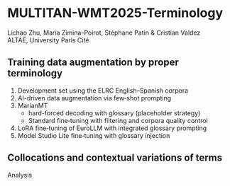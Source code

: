 # MULTITAN-WMT2025-Terminology

Lichao Zhu, Maria Zimina-Poirot, Stéphane Patin & Cristian Valdez\
ALTAE, University Paris Cité

## Training data augmentation by proper terminology
  1. Development set using the ELRC English–Spanish corpora
  2. AI-driven data augmentation via few‑shot prompting
  3. MarianMT
     - hard-forced decoding with glossary (placeholder strategy)
     - Standard fine‑tuning with filtering and corpora quality control
  4. LoRA fine‑tuning of EuroLLM with integrated glossary prompting
  5. Model Studio Lite fine‑tuning with glossary injection

## Collocations and contextual variations of terms
  Analysis 
